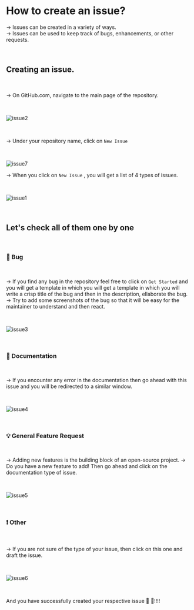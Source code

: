 # How to create an issue?

-> Issues can be created in a variety of ways.
<br>
-> Issues can be used to keep track of bugs, enhancements, or other requests.

<br>

## Creating an issue.

<br>

-> On GitHub.com, navigate to the main page of the repository.

<br>

![issue2](https://user-images.githubusercontent.com/84350895/173595922-6b83fbee-8437-4fa9-a4cf-b53cf226087a.png)

<br>

-> Under your repository name, click on `New Issue`

<br>

![issue7](https://user-images.githubusercontent.com/84350895/173595977-0b5b03f7-b2a9-45c9-84e8-5972a27eba6e.png)
<br>

-> When you click on `New Issue` , you will get a list of 4 types of issues.

<br>

![issue1](https://user-images.githubusercontent.com/84350895/173596009-9e56b9dd-561e-4502-a9d1-7fc5a9e7aa41.png)

<br>

## Let's check all of them one by one

<br>

### 🐛 Bug

<br>

-> If you find any bug in the repository feel free to click on `Get Started` and you will get a template in which you will get a template in which you will write a crisp title of the bug and then in the description, ellaborate the bug.
<br>
-> Try to add some screenshots of the bug so that it will be easy for the maintainer to understand and then react.

<br>

![issue3](https://user-images.githubusercontent.com/84350895/173596055-ee4d6cbe-45fc-45a8-ba29-35ee3acb5516.png)

<br>

### 📄 Documentation

<br>

-> If you encounter any error in the documentation then go ahead with this issue and you will be redirected to a similar window.

<br>

![issue4](https://user-images.githubusercontent.com/84350895/173596093-0e6961a0-92f1-4f3c-9261-67e7661d485f.png)

<br>

### 💡 General Feature Request

<br>

-> Adding new features is the building block of an open-source project.
-> Do you have a new feature to add! Then go ahead and click on the documentation type of issue.


<br>

![issue5](https://user-images.githubusercontent.com/84350895/173596203-4c4a462a-9c9a-4f5e-a39e-1cbfd2cab63a.png)

<br>

### ❗ Other
<br>

-> If you are not sure of the type of your issue, then click on this one and draft the issue.

<br>

![issue6](https://user-images.githubusercontent.com/84350895/173596266-9a418a3b-01fd-4195-b106-c37f99a8240e.png)

<br>

And you have successfully created your respective issue 🥳 🥳!!!!
